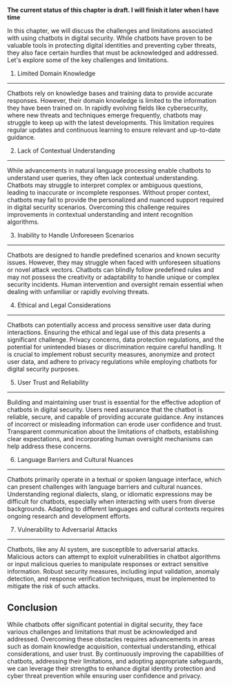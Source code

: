 **The current status of this chapter is draft. I will finish it later when I have time**

In this chapter, we will discuss the challenges and limitations associated with using chatbots in digital security. While chatbots have proven to be valuable tools in protecting digital identities and preventing cyber threats, they also face certain hurdles that must be acknowledged and addressed. Let's explore some of the key challenges and limitations.

1. Limited Domain Knowledge
---------------------------

Chatbots rely on knowledge bases and training data to provide accurate responses. However, their domain knowledge is limited to the information they have been trained on. In rapidly evolving fields like cybersecurity, where new threats and techniques emerge frequently, chatbots may struggle to keep up with the latest developments. This limitation requires regular updates and continuous learning to ensure relevant and up-to-date guidance.

2. Lack of Contextual Understanding
-----------------------------------

While advancements in natural language processing enable chatbots to understand user queries, they often lack contextual understanding. Chatbots may struggle to interpret complex or ambiguous questions, leading to inaccurate or incomplete responses. Without proper context, chatbots may fail to provide the personalized and nuanced support required in digital security scenarios. Overcoming this challenge requires improvements in contextual understanding and intent recognition algorithms.

3. Inability to Handle Unforeseen Scenarios
-------------------------------------------

Chatbots are designed to handle predefined scenarios and known security issues. However, they may struggle when faced with unforeseen situations or novel attack vectors. Chatbots can blindly follow predefined rules and may not possess the creativity or adaptability to handle unique or complex security incidents. Human intervention and oversight remain essential when dealing with unfamiliar or rapidly evolving threats.

4. Ethical and Legal Considerations
-----------------------------------

Chatbots can potentially access and process sensitive user data during interactions. Ensuring the ethical and legal use of this data presents a significant challenge. Privacy concerns, data protection regulations, and the potential for unintended biases or discrimination require careful handling. It is crucial to implement robust security measures, anonymize and protect user data, and adhere to privacy regulations while employing chatbots for digital security purposes.

5. User Trust and Reliability
-----------------------------

Building and maintaining user trust is essential for the effective adoption of chatbots in digital security. Users need assurance that the chatbot is reliable, secure, and capable of providing accurate guidance. Any instances of incorrect or misleading information can erode user confidence and trust. Transparent communication about the limitations of chatbots, establishing clear expectations, and incorporating human oversight mechanisms can help address these concerns.

6. Language Barriers and Cultural Nuances
-----------------------------------------

Chatbots primarily operate in a textual or spoken language interface, which can present challenges with language barriers and cultural nuances. Understanding regional dialects, slang, or idiomatic expressions may be difficult for chatbots, especially when interacting with users from diverse backgrounds. Adapting to different languages and cultural contexts requires ongoing research and development efforts.

7. Vulnerability to Adversarial Attacks
---------------------------------------

Chatbots, like any AI system, are susceptible to adversarial attacks. Malicious actors can attempt to exploit vulnerabilities in chatbot algorithms or input malicious queries to manipulate responses or extract sensitive information. Robust security measures, including input validation, anomaly detection, and response verification techniques, must be implemented to mitigate the risk of such attacks.

Conclusion
----------

While chatbots offer significant potential in digital security, they face various challenges and limitations that must be acknowledged and addressed. Overcoming these obstacles requires advancements in areas such as domain knowledge acquisition, contextual understanding, ethical considerations, and user trust. By continuously improving the capabilities of chatbots, addressing their limitations, and adopting appropriate safeguards, we can leverage their strengths to enhance digital identity protection and cyber threat prevention while ensuring user confidence and privacy.
